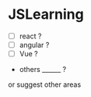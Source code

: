 # JSLearning
- [  ] react ?
- [  ] angular ?
- [  ] Vue ?
- others ______ ?

or suggest other areas 
 